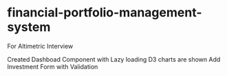 # financial-portfolio-management-system
For Altimetric Interview

Created Dashboad Component with Lazy loading D3 charts are shown
Add Investment Form with Validation


